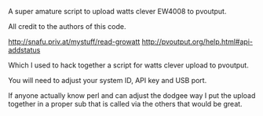 A super amature script to upload watts clever EW4008 to pvoutput.

All credit to the authors of this code.

http://snafu.priv.at/mystuff/read-growatt
http://pvoutput.org/help.html#api-addstatus

Which I used to hack together a script for watts clever upload to pvoutput.

You will need to adjust your system ID, API key and USB port.

If anyone actually know perl and can adjust the dodgee way I put the upload together in a proper sub that is called via the others that would be great.